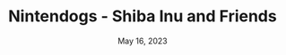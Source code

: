 ---
layout: nds
title: "Nintendogs - Shiba Inu and Friends"
categories:
 - approved
 - nds
 - universal
 - safe
tags:
- animals
- nintendogs
date: May 16, 2023
permalink: /games/nintendogs-shiba-and-friends/play/details
publisher: Nintendo
gid: nintendogs-shiba-and-friends
---